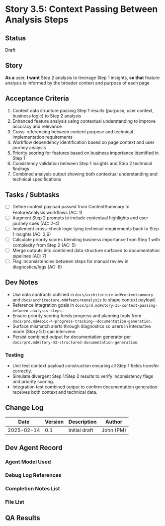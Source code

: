 # Story 3.5: Context Passing Between Analysis Steps

## Status
Draft

## Story
**As a** user,
**I want** Step 2 analysis to leverage Step 1 insights,
**so that** feature analysis is informed by the broader context and purpose of each page

## Acceptance Criteria
1. Context data structure passing Step 1 results (purpose, user context, business logic) to Step 2 analysis
2. Enhanced feature analysis using contextual understanding to improve accuracy and relevance
3. Cross-referencing between content purpose and technical implementation requirements
4. Workflow dependency identification based on page context and user journey analysis
5. Priority scoring for features based on business importance identified in Step 1
6. Consistency validation between Step 1 insights and Step 2 technical findings
7. Combined analysis output showing both contextual understanding and technical specifications

## Tasks / Subtasks
- [ ] Define context payload passed from ContentSummary to FeatureAnalysis workflows (AC: 1)
- [ ] Augment Step 2 prompts to include contextual highlights and user journey cues (AC: 2-4)
- [ ] Implement cross-check logic tying technical requirements back to Step 1 insights (AC: 3,6)
- [ ] Calculate priority scores blending business importance from Step 1 with complexity from Step 2 (AC: 5)
- [ ] Merge outputs into combined data structure surfaced to documentation pipelines (AC: 7)
- [ ] Flag inconsistencies between steps for manual review in diagnostics/logs (AC: 6)

## Dev Notes
- Use data contracts outlined in `docs/architecture.md#contentsummary` and `docs/architecture.md#featureanalysis` to shape context payload.
- Reference integration goals in `docs/prd.md#story-35-context-passing-between-analysis-steps`.
- Ensure priority scoring feeds progress and planning tools from `docs/prd.md#epic-4-progress-tracking--documentation-generation`.
- Surface mismatch alerts through diagnostics so users in Interactive mode (Story 5.1) can intervene.
- Persist combined output for documentation generator per `docs/prd.md#story-43-structured-documentation-generation`.

### Testing
- Unit test context payload construction ensuring all Step 1 fields transfer correctly.
- Simulate divergent Step 1/Step 2 results to verify inconsistency flags and priority scoring.
- Integration test combined output to confirm documentation generation receives both context and technical data.

## Change Log
| Date | Version | Description | Author |
|------|---------|-------------|--------|
| 2025-02-14 | 0.1 | Initial draft | John (PM) |

## Dev Agent Record

### Agent Model Used

### Debug Log References

### Completion Notes List

### File List

## QA Results
